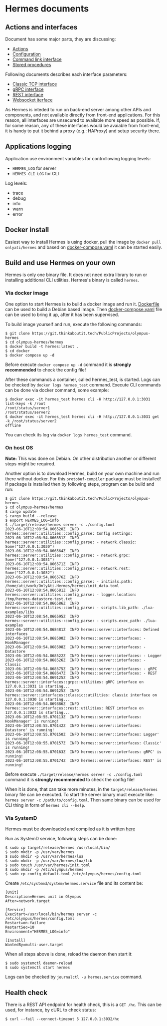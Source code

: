 # Hermes documents

## Actions and interfaces

Document has some major parts, they are discussing:
- [Actions](Actions.md)
- [Configuration](Configuration.md)
- [Command link interface](CommandLine.md)
- [Stored procedures](Stored_procedures.md)

Following documents describes each interface parameters:
- [Classic TCP interface](Interface_classic.md)
- [gRPC interface](Interface_gRPC.md)
- [REST interface](Interface_REST.md)
- [Websocket iterface](Interface_websocker.md)

As Hermes is inteded to run on back-end server among other APIs and components, and not available directly from front-end applications. For this reason, all interfaces are unsecured to available more speed as possible. If, for some reason, any of these interfaces would be avaiable from front-end, it is handy to put it behind a proxy (e.g.: HAProxy) and setup security there.

## Applications logging

Application use environment variables for controllowing logging levels:
- `HERMES_LOG` for server
- `HERMES_CLI_LOG` for CLI

Log levels:
- trace
- debug
- info
- warn
- error

## Docker install

Easiest way to install Hermes is using docker, pull the image by `docker pull onlyati/hermes` and based on [docker-compose.yaml](../hermes/docker/docker-compose.yaml) it can be started easily.

## Build and use Hermes on your own

Hermes is only one binary file. It does not need extra library to run or installing additional CLI utilities. Hermes's binary is called `hermes`.

### Via docker image

One option to start Hermes is to build a docker image and run it. [Dockerfile](../hermes/Dockerfile) can be used to build a Debian based image.
Then [docker-compose.yaml](../hermes/docker/docker-compose.yaml) file can be used to bring it up, after it has been supervised.

To build image yourself and run, execute the following commands:
```
$ git clone https://git.thinkaboutit.tech/PublicProjects/olympus-hermes
$ cd olympus-hermes/hermes
$ docker build -t hermes:latest .
$ cd docker
$ docker compose up -d
```

Before execute `docker compose up -d` command it is **strongly recommended** to check the config file!

After these commands a container, called hermes_test, is started. Logs can be checked by `docker logs hermes_test` command.
Execute CLI commands can be done via docker command, some example:
```
$ docker exec -it hermes_test hermes cli -H http://127.0.0.1:3031 list-keys -k /root
/root/status/server1
/root/status/server2
$ docker exec -it hermes_test hermes cli -H http://127.0.0.1:3031 get -k /root/status/server2
offline
```

You can check its log via `docker logs hermes_test` command.

### On host OS

**Note:** This was done on Debian. On other distribution another or different steps might be required.

Another option is to download Hermes, build on your own machine and run there without docker. For this `protobuf-compiler` package must be installed!
If package is installed then by following steps, program can be build and run:
```
$ git clone https://git.thinkaboutit.tech/PublicProjects/olympus-hermes
$ cd olympus-hermes/hermes
$ cargo update
$ cargo build --release
$ export HERMES_LOG=info
$ ./target/release/hermes server -c ./config.toml
2023-06-10T12:08:54.866528Z  INFO hermes::server::utilities::config_parse: Config settings:
2023-06-10T12:08:54.866551Z  INFO hermes::server::utilities::config_parse: - network.classic: Some("127.0.0.1:3030")
2023-06-10T12:08:54.866564Z  INFO hermes::server::utilities::config_parse: - network.grpc: Some("127.0.0.1:3031")
2023-06-10T12:08:54.866571Z  INFO hermes::server::utilities::config_parse: - network.rest: Some("127.0.0.1:3032")
2023-06-10T12:08:54.866576Z  INFO hermes::server::utilities::config_parse: - initials.path: /home/ati/work/OnlyAti.Hermes/hermes/init_data.toml
2023-06-10T12:08:54.866581Z  INFO hermes::server::utilities::config_parse: - logger.location: /tmp/hermes-datastore-test.txt
2023-06-10T12:08:54.866586Z  INFO hermes::server::utilities::config_parse: - scripts.lib_path: ./lua-examples/libs
2023-06-10T12:08:54.866595Z  INFO hermes::server::utilities::config_parse: - scripts.exec_path: ./lua-examples
2023-06-10T12:08:54.868481Z  INFO hermes::server::interfaces: Defined interfaces
2023-06-10T12:08:54.868500Z  INFO hermes::server::interfaces: - HookManager
2023-06-10T12:08:54.868508Z  INFO hermes::server::interfaces: - Datastore
2023-06-10T12:08:54.868522Z  INFO hermes::server::interfaces: - Logger
2023-06-10T12:08:54.868526Z  INFO hermes::server::interfaces: - Classic
2023-06-10T12:08:54.868575Z  INFO hermes::server::interfaces: - gRPC
2023-06-10T12:08:54.868647Z  INFO hermes::server::interfaces: - REST
2023-06-10T12:08:54.869125Z  INFO hermes::server::interfaces::grpc::utilities: gRPC interface on 127.0.0.1:3031 is starting...
2023-06-10T12:08:54.869125Z  INFO hermes::server::interfaces::classic::utilities: classic interface on 127.0.0.1:3030 is starting...
2023-06-10T12:08:54.869886Z  INFO hermes::server::interfaces::rest::utilities: REST interface on 127.0.0.1:3032 is starting...
2023-06-10T12:08:55.870113Z  INFO hermes::server::interfaces: HookManager' is running!
2023-06-10T12:08:55.870142Z  INFO hermes::server::interfaces: Datastore' is running!
2023-06-10T12:08:55.870150Z  INFO hermes::server::interfaces: Logger' is running!
2023-06-10T12:08:55.870157Z  INFO hermes::server::interfaces: Classic' is running!
2023-06-10T12:08:55.870163Z  INFO hermes::server::interfaces: gRPC' is running!
2023-06-10T12:08:55.870174Z  INFO hermes::server::interfaces: REST' is running!
```

Before execute `./target/release/hermes server -c ./config.toml` command it is **strongly recommended** to check the config file!

When it is done, that can take more minutes, in the `target/release/hermes` binary file can be executed. 
To start the server binary must execute like: `hermes server -c /path/to/config.toml`.
Then same binary can be used for CLI thing in form of `hermes cli --help`.

### Via SystemD

Hermes must be downloaded and compiled as it is written [here](README.md#on-host-os)

Run as SystemD service, following steps can be done:
```
$ sudo cp target/release/hermes /usr/local/bin/
$ sudo mkdir -p /usr/var/hermes
$ sudo mkdir -p /usr/var/hermes/lua
$ sudo mkdir -p /usr/var/hermes/lua/lib
$ sudo touch /usr/var/hermes/init.toml
$ sudo mkdir -p /etc/olympus/hermes
$ sudo cp config_default.toml /etc/olympus/hermes/config.toml
```

Create `/etc/systemd/system/hermes.service` file and its content be:
```
[Unit]
Description=Hermes unit in Olympus
After=network.target

[Service]
ExecStart=/usr/local/bin/hermes server -c /etc/olympus/hermes/config.toml
Restart=on-failure
RestartSec=10
Environment="HERMES_LOG=info"

[Install]
WantedBy=multi-user.target
```

When all steps above is done, reload the daemon then start it:
```
$ sudo systemctl daemon-reload
$ sudo systemctl start hermes
```

Logs can be checked by `journalctl -u hermes.service` command.

## Health check

There is a REST API endpoint for health check, this is a `GET /hc`. This can be used, for instance, by cURL to check status:
```
$ curl --fail --connect-timeout 5 127.0.0.1:3032/hc
```
